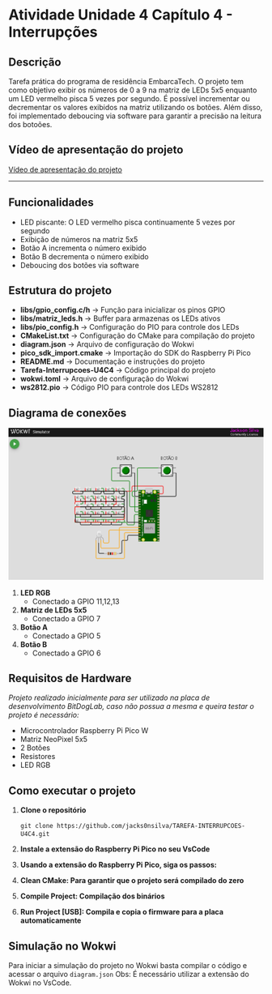 # **Atividade Unidade 4 Capítulo 4 - Interrupções**

## **Descrição**

Tarefa prática do programa de residência EmbarcaTech. O projeto tem como objetivo exibir os números de 0 a 9 na matriz de LEDs 5x5 enquanto um LED vermelho pisca 5 vezes por segundo. É possível incrementar ou decrementar os valores exibidos na matriz utilizando os botões. Além disso, foi implementado deboucing via software para garantir a precisão na leitura dos botoões.

## **Vídeo de apresentação do projeto**

[Vídeo de apresentação do projeto](...)

---

## **Funcionalidades**

- LED piscante: O LED vermelho pisca continuamente 5 vezes por segundo
- Exibição de números na matriz 5x5
- Botão A incrementa o número exibido
- Botão B decrementa o número exibido
- Deboucing dos botões via software

## **Estrutura do projeto**

- **libs/gpio_config.c/h** → Função para inicializar os pinos GPIO
- **libs/matriz_leds.h** → Buffer para armazenas os LEDs ativos
- **libs/pio_config.h** → Configuração do PIO para controle dos LEDs
- **CMakeList.txt** → Configuração do CMake para compilação do projeto
- **diagram.json** → Arquivo de configuração do Wokwi
- **pico_sdk_import.cmake** → Importação do SDK do Raspberry Pi Pico
- **README.md** → Documentação e instruções do projeto
- **Tarefa-Interrupcoes-U4C4** → Código principal do projeto
- **wokwi.toml** → Arquivo de configuração do Wokwi
- **ws2812.pio** → Código PIO para controle dos LEDs WS2812

## **Diagrama de conexões**

![img/wokwi.png](img/wokwi.png)

1. **LED RGB**
   - Conectado a GPIO 11,12,13
2. **Matriz de LEDs 5x5**
   - Conectado a GPIO 7
3. **Botão A**
   - Conectado a GPIO 5
4. **Botão B**
   - Conectado a GPIO 6

## **Requisitos de Hardware**

_Projeto realizado inicialmente para ser utilizado na placa de desenvolvimento BitDogLab, caso não possua a mesma e queira testar o projeto é necessário:_

- Microcontrolador Raspberry Pi Pico W
- Matriz NeoPixel 5x5
- 2 Botões
- Resistores
- LED RGB

## **Como executar o projeto**

1. **Clone o repositório**
   ```
   git clone https://github.com/jacks0nsilva/TAREFA-INTERRUPCOES-U4C4.git
   ```
2. **Instale a extensão do Raspberry Pi Pico no seu VsCode**
3. **Usando a extensão do Raspberry Pi Pico, siga os passos:**
4. **Clean CMake: Para garantir que o projeto será compilado do zero**

5. **Compile Project: Compilação dos binários**

6. **Run Project [USB]: Compila e copia o firmware para a placa automaticamente**

## **Simulação no Wokwi**

Para iniciar a simulação do projeto no Wokwi basta compilar o código e acessar o arquivo `diagram.json`
Obs: É necessário utilizar a extensão do Wokwi no VsCode.
